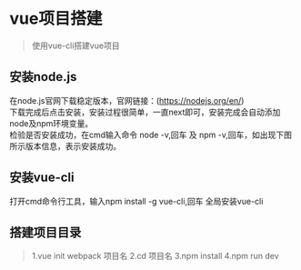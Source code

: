 # vue项目搭建

> 使用vue-cli搭建vue项目

## 安装node.js

在node.js官网下载稳定版本，官网链接：(https://nodejs.org/en/)<br />
下载完成后点击安装，安装过程很简单，一直next即可，安装完成会自动添加node及npm环境变量。<br />
检验是否安装成功，在cmd输入命令 node -v,回车 及 npm -v,回车，如出现下图所示版本信息，表示安装成功。

## 安装vue-cli

打开cmd命令行工具，输入npm install -g vue-cli,回车 全局安装vue-cli<br />

## 搭建项目目录

>1.vue init webpack 项目名
>2.cd 项目名
>3.npm install
>4.npm run dev

